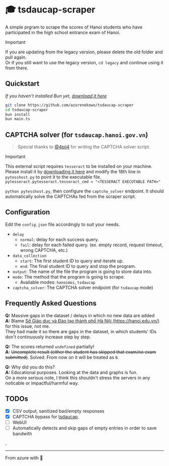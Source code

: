 # 🎓 tsdaucap-scraper  
A simple prgram to scrape the scores of Hanoi students who have participated in the high school entrance exam of Hanoi.


> [!IMPORTANT]  
> If you are updating from the legacy version, please delete the old folder and pull again.    
> Or if you still want to use the legacy version, `cd legacy` and continue using it from there.

## Quickstart
*If you haven't installed Bun yet, [download it here](https://bun.sh/)*

```bash
git clone https://github.com/azurenekowo/tsdaucap-scraper
cd tsdaucap-scraper
bun install
bun main.ts
```
## CAPTCHA solver (for `tsdaucap.hanoi.gov.vn`)
> Special thanks to [@4pii4](https://github.com/4pii4) for writing the CAPTCHA solver script.    

> [!IMPORTANT]  
> This external script requires `tesseract` to be installed on your machine. Please install it by [downloading it here](https://tesseract-ocr.github.io/tessdoc/Installation.html) and modify the 18th line in `pytesshost.py` to point it to the executable file.  
> `pytesseract.pytesseract.tesseract_cmd = "<TESSERACT EXECUTABLE PATH>" `

`python pytesshost.py`, then configure the `captcha_solver` endpoint. It should automatically solve the CAPTCHAs fed from the scraper script.

## Configuration
Edit the `config.json` file accordingly to suit your needs.

 - `delay`  
    + `normal`: delay for each success query.  
    + `fail`: delay for each failed query. (ex. empty record, request timeout, wrong CAPTCHA, etc.)
 - `data_collection`
    + `start`: The first student ID to query and iterate up.
    + `end`: The final student ID to query and stop the program.
 - `output`: The name of the file the program is going to store data into.
 - `mode`: The method that the program is going to scrape.  
    + Available modes: `hanoimoi`, `tsdaucap`
 - `captcha_solver`: The CAPTCHA solver endpoint (for `tsdaucap` mode)


## Frequently Asked Questions
**Q:** Massive gaps in the dataset / delays in which no new data are added  
**A:** Blame [Sở Giáo dục và Đào tạo thành phố Hà Nội (https://hanoi.edu.vn/)](https://hanoi.edu.vn/) for this issue, not me.  
They had made it so there are gaps in the dataset, in which students' IDs don't continuously increase step by step.

**Q:** The scores returned `undefined` partially!  
**A:** ~~Uncomplete result (either the student has skipped that exam/no exam submitted)~~. Solved. From now on it will be treated as `0`.

**Q:** Why did you do this?  
**A:** Educational purposes. Looking at the data and graphs is fun.   
On a more serious note, I think this shouldn't stress the servers in any noticable or impactful/harmful way.

## TODOs
 - [x] CSV output, sanitized bad/empty responses
 - [x] CAPTCHA bypass for [tsdaucap](https://tsdaucap.hanoi.gov.vn).
 - [ ] WebUI   
 - [ ] Automatically detects and skip gaps of empty entries in order to save bandwith
     
.

---
From azure with 💜
